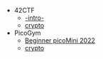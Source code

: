 - 42CTF
  - [-intro-](https://github.com/nuoxoxo/CTF_writeups/blob/main/42ctf__intro.md)
  - [crypto](https://github.com/nuoxoxo/CTF_writeups/blob/main/42ctf__crypto.md)
- PicoGym
  - [Beginner picoMini 2022](https://play.picoctf.org/practice?originalEvent=69)
  - [crypto](https://github.com/nuoxoxo/CTF_writeups/blob/main/pico__crypto.md)
